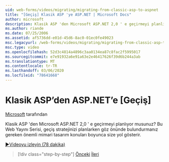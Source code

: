 ```yaml
---
uid: web-forms/videos/migrating/migrating-from-classic-asp-to-aspnet
title: "[Geçiş] Klasik ASP 'ye ASP.NET | Microsoft Docs"
author: microsoft
description: Klasik ASP 'den Microsoft ASP.NET 2,0 ' e geçirmeyi planlıyor musunuz? Bu Web Yayını Serisi, önemli mimari tasarım değerlendirmesi boyunca size yol gösterir...
ms.author: riande
ms.date: 07/25/2006
ms.assetid: af5736dd-e01d-45d6-8ac0-01ec0fe49023
msc.legacyurl: /web-forms/videos/migrating/migrating-from-classic-asp-to-aspnet
msc.type: video
ms.openlocfilehash: 52d3c4814a4896c3aa0134ea87c8fac2f5995017
ms.sourcegitcommit: e7e91932a6e91a63e2e46417626f39d6b244a3ab
ms.translationtype: MT
ms.contentlocale: tr-TR
ms.lasthandoff: 03/06/2020
ms.locfileid: "78641668"
---
```

# <a name="migrating-from-classic-asp-to-aspnet"></a>Klasik ASP’den ASP.NET’e [Geçiş]

[Microsoft](https://github.com/microsoft) tarafından

Klasik ASP 'den Microsoft ASP.NET 2,0 ' e geçirmeyi planlıyor musunuz? Bu Web Yayını Serisi, geçiş stratejinizi planlarken göz önünde bulundurmanız gereken önemli mimari tasarım konuları boyunca size yol gösterir.

[&#9654;Videoyu izleyin (78 dakika)](https://channel9.msdn.com/Blogs/ASP-NET-Site-Videos/migrating-from-classic-asp-to-aspnet)

> [!div class="step-by-step"]
> [Önceki](intro-to-aspnet-20-user-interface-elements.md)
> [İleri](intro-to-aspnet-for-jsp-developers-welcome-to-aspnet-20.md)
